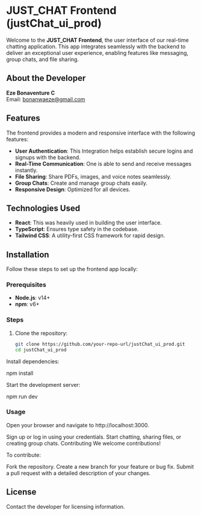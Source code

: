 # JUST_CHAT Frontend (justChat_ui_prod)

Welcome to the **JUST_CHAT Frontend**, the user interface of our real-time chatting application. This app integrates seamlessly with the backend to deliver an exceptional user experience, enabling features like messaging, group chats, and file sharing.

## About the Developer
**Eze Bonaventure C**  
Email: bonanwaeze@gmail.com  

## Features
The frontend provides a modern and responsive interface with the following features:
- **User Authentication**: This Integration helps establish secure logins and signups with the backend.
- **Real-Time Communication**: One is able to send and receive messages instantly.
- **File Sharing**: Share PDFs, images, and voice notes seamlessly.
- **Group Chats**: Create and manage group chats easily.
- **Responsive Design**: Optimized for all devices.

## Technologies Used
- **React**: This was heavily used in building the user interface.
- **TypeScript**: Ensures type safety in the codebase.
- **Tailwind CSS**: A utility-first CSS framework for rapid design.

## Installation
Follow these steps to set up the frontend app locally:

### Prerequisites
- **Node.js**: v14+
- **npm**: v6+

### Steps
1. Clone the repository:
   ```bash
   git clone https://github.com/your-repo-url/justChat_ui_prod.git
   cd justChat_ui_prod

Install dependencies:

npm install


Start the development server:

npm run dev

### Usage

Open your browser and navigate to http://localhost:3000.

Sign up or log in using your credentials.
Start chatting, sharing files, or creating group chats.
Contributing
We welcome contributions! 

To contribute:

Fork the repository.
Create a new branch for your feature or bug fix.
Submit a pull request with a detailed description of your changes.
## License
Contact the developer for licensing information.